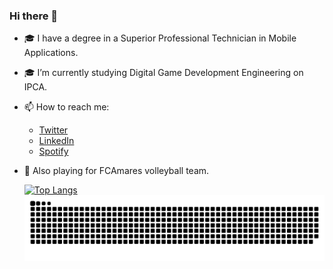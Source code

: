 ### Hi there 👋</p>
- 🎓 I have a degree in a Superior Professional Technician in Mobile Applications. </p>
- 🎓 I’m currently studying Digital Game Development Engineering on IPCA.
- 📫 How to reach me:
  - [Twitter](https://twitter.com/saraivinha98)
  - [LinkedIn](https://www.linkedin.com/in/jo%C3%A3o-saraiva-5103721b9/)
  - [Spotify](https://open.spotify.com/user/8ngie0ifsccfqgl99uw5q6mzg)
- 🏐 Also playing for FCAmares volleyball team.

  [![Top Langs](https://github-readme-stats.vercel.app/api/top-langs/?username=Saraiv&layout=compact)](https://github.com/Saraiv/github-readme-stats)
  ![Snake animation](https://github.com/Saraiv/Saraiv/blob/output/github-contribution-grid-snake.svg)
